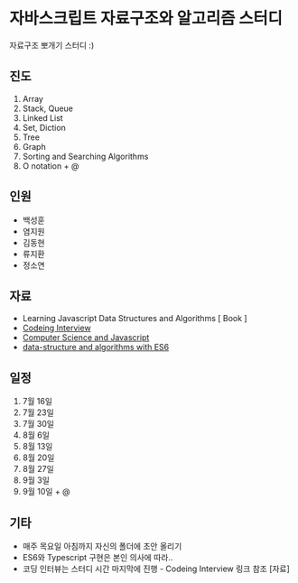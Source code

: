 # 자바스크립트 자료구조와 알고리즘 스터디

자료구조 뽀개기 스터디 :)

## 진도

1. Array
2. Stack, Queue
3. Linked List
4. Set, Diction
5. Tree
6. Graph
7. Sorting and Searching Algorithms
8. O notation + @

## 인원

- 백성훈
- 염지원
- 김동현
- 류지환
- 정소연

## 자료

- Learning Javascript Data Structures and Algorithms [ Book ]
- [Codeing Interview](https://github.com/we-frontend/CtCI-6th-Edition-JavaScript)
- [Computer Science and Javascript](https://github.com/we-frontend/computer-science-in-javascript)
- [data-structure and algorithms with ES6](https://github.com/we-frontend/data-structure-and-algorithms-with-ES6)

## 일정

1. 7월 16일
2. 7월 23일
3. 7월 30일
4. 8월 6일
5. 8월 13일
6. 8월 20일
7. 8월 27일
8. 9월 3일
9. 9월 10일 + @

## 기타

- 매주 목요일 아침까지 자신의 폴더에 초안 올리기
- ES6와 Typescript 구현은 본인 의사에 따라..
- 코딩 인터뷰는 스터디 시간 마지막에 진행 - Codeing Interview 링크 참조 [자료]